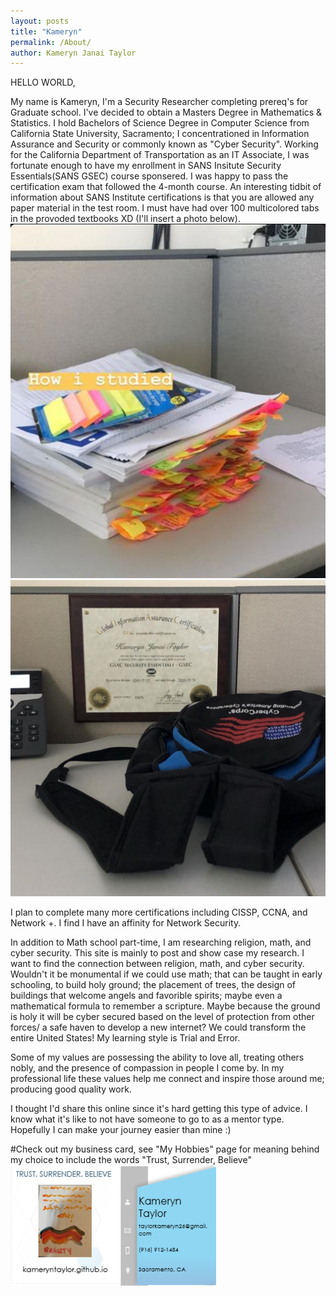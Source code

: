 ```yaml
---
layout: posts
title: "Kameryn"
permalink: /About/
author: Kameryn Janai Taylor
---
```

HELLO WORLD,

My name is Kameryn, I'm a Security Researcher completing prereq's for Graduate school. I've decided to obtain a Masters Degree in Mathematics & Statistics. I hold Bachelors of Science Degree in Computer Science from California State University, Sacramento; I concentrationed in Information Assurance and Security or commonly known as "Cyber Security". Working for the California Department of Transportation as an IT Associate, I was fortunate enough to have my enrollment in SANS Insitute Security Essentials(SANS GSEC) course sponsered. I was happy to pass the certification exam that followed the 4-month course. An interesting tidbit of information about SANS Institute certifications is that you are allowed any paper material in the test room. I must have had over 100 multicolored tabs in the provoded textbooks XD (I'll insert a photo below).
![gsecmaterials](/assets/gsec_study_materials.jpg) ![gseccertification](/assets/gsec_certification.jpg)

I plan to complete many more certifications including CISSP, CCNA, and Network +. I find I have an affinity for Network Security. 

In addition to Math school part-time, I am researching religion, math, and cyber security. This site is mainly to post and show case my research. I want to find the connection between religion, math, and cyber security. Wouldn't it be monumental if we could use math; that can be taught in early schooling, to build holy ground; the placement of trees, the design of buildings that welcome angels and favorible spirits; maybe even a mathematical formula to remember a scripture. Maybe because the ground is holy it will be cyber secured based on the level of protection from other forces/ a safe haven to develop a new internet? We could transform the entire United States! My learning style is Trial and Error.

Some of my values are possessing the ability to love all, treating others nobly, and the presence of compassion in people I come by. In my professional life these values help me connect and inspire those around me; producing good quality work.

I thought I'd share this online since it's hard getting this type of advice. I know what it's like to not have someone to go to as a mentor type. Hopefully I can make your journey easier than mine :)  

#Check out my business card, see "My Hobbies" page for meaning behind my choice to include the words "Trust, Surrender, Believe"
![businesscards](/assets/bc6.png)
